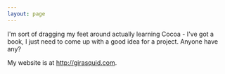 ```yaml
---
layout: page
---
```




I'm sort of dragging my feet around actually learning Cocoa - I've got a book, I just need to come up with a good idea for a project. Anyone have any?

My website is at http://girasquid.com.
